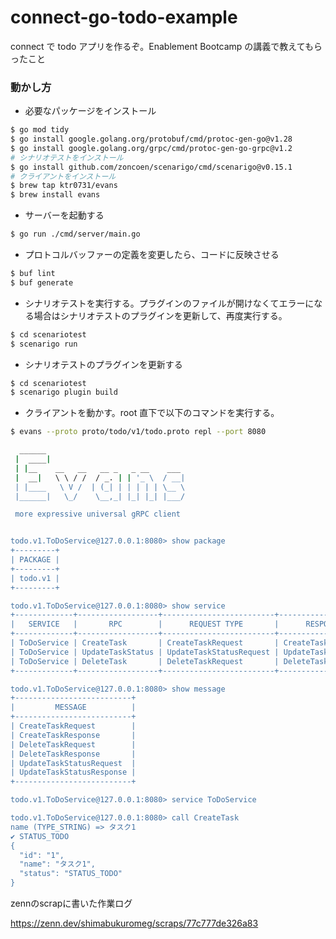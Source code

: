 # connect-go-todo-example

connect で todo アプリを作るぞ。Enablement Bootcamp の講義で教えてもらったこと

### 動かし方

- 必要なパッケージをインストール

```bash
$ go mod tidy
$ go install google.golang.org/protobuf/cmd/protoc-gen-go@v1.28
$ go install google.golang.org/grpc/cmd/protoc-gen-go-grpc@v1.2
# シナリオテストをインストール
$ go install github.com/zoncoen/scenarigo/cmd/scenarigo@v0.15.1
# クライアントをインストール
$ brew tap ktr0731/evans
$ brew install evans
```

- サーバーを起動する

```bash
$ go run ./cmd/server/main.go
```

- プロトコルバッファーの定義を変更したら、コードに反映させる
```bash
$ buf lint
$ buf generate
```

- シナリオテストを実行する。プラグインのファイルが開けなくてエラーになる場合はシナリオテストのプラグインを更新して、再度実行する。

```bash
$ cd scenariotest
$ scenarigo run
```

- シナリオテストのプラグインを更新する

```bash
$ cd scenariotest
$ scenarigo plugin build
```

- クライアントを動かす。root 直下で以下のコマンドを実行する。

```bash
$ evans --proto proto/todo/v1/todo.proto repl --port 8080

  ______
 |  ____|
 | |__    __   __   __ _   _ __    ___
 |  __|   \ \ / /  / _. | | '_ \  / __|
 | |____   \ V /  | (_| | | | | | \__ \
 |______|   \_/    \__,_| |_| |_| |___/

 more expressive universal gRPC client


todo.v1.ToDoService@127.0.0.1:8080> show package
+---------+
| PACKAGE |
+---------+
| todo.v1 |
+---------+

todo.v1.ToDoService@127.0.0.1:8080> show service
+-------------+------------------+-------------------------+--------------------------+
|   SERVICE   |       RPC        |      REQUEST TYPE       |      RESPONSE TYPE       |
+-------------+------------------+-------------------------+--------------------------+
| ToDoService | CreateTask       | CreateTaskRequest       | CreateTaskResponse       |
| ToDoService | UpdateTaskStatus | UpdateTaskStatusRequest | UpdateTaskStatusResponse |
| ToDoService | DeleteTask       | DeleteTaskRequest       | DeleteTaskResponse       |
+-------------+------------------+-------------------------+--------------------------+

todo.v1.ToDoService@127.0.0.1:8080> show message
+--------------------------+
|         MESSAGE          |
+--------------------------+
| CreateTaskRequest        |
| CreateTaskResponse       |
| DeleteTaskRequest        |
| DeleteTaskResponse       |
| UpdateTaskStatusRequest  |
| UpdateTaskStatusResponse |
+--------------------------+

todo.v1.ToDoService@127.0.0.1:8080> service ToDoService

todo.v1.ToDoService@127.0.0.1:8080> call CreateTask
name (TYPE_STRING) => タスク1
✔ STATUS_TODO
{
  "id": "1",
  "name": "タスク1",
  "status": "STATUS_TODO"
}

```

zennのscrapに書いた作業ログ

https://zenn.dev/shimabukuromeg/scraps/77c777de326a83

